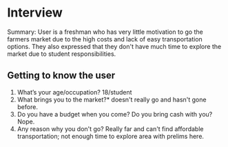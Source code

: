 # Interview

Summary: User is a freshman who has very little motivation to go the farmers market due to the high costs and lack of easy transportation options.  They also expressed that they don't have much time to explore the market due to student responsibilities.

## Getting to know the user


1. What’s your age/occupation?
18/student
2. What brings you to the market?*
doesn't really go and hasn't gone before.
3. Do you have a budget when you come? Do you bring cash with you? 
Nope.
4. Any reason why you don't go?
Really far and can't find affordable transportation; not enough time to explore area with prelims here.
